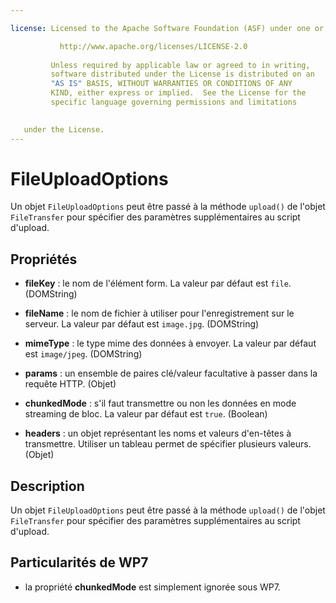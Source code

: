 ```yaml
---

license: Licensed to the Apache Software Foundation (ASF) under one or more contributor license agreements. See the NOTICE file distributed with this work for additional information regarding copyright ownership. The ASF licenses this file to you under the Apache License, Version 2.0 (the "License"); you may not use this file except in compliance with the License. You may obtain a copy of the License at

           http://www.apache.org/licenses/LICENSE-2.0
    
         Unless required by applicable law or agreed to in writing,
         software distributed under the License is distributed on an
         "AS IS" BASIS, WITHOUT WARRANTIES OR CONDITIONS OF ANY
         KIND, either express or implied.  See the License for the
         specific language governing permissions and limitations
    

   under the License.
---
```


# FileUploadOptions

Un objet `FileUploadOptions` peut être passé à la méthode `upload()` de l'objet `FileTransfer` pour spécifier des paramètres supplémentaires au script d'upload.

## Propriétés

*   **fileKey** : le nom de l'élément form. La valeur par défaut est `file`. (DOMString)

*   **fileName** : le nom de fichier à utiliser pour l'enregistrement sur le serveur. La valeur par défaut est `image.jpg`. (DOMString)

*   **mimeType** : le type mime des données à envoyer. La valeur par défaut est `image/jpeg`. (DOMString)

*   **params** : un ensemble de paires clé/valeur facultative à passer dans la requête HTTP. (Objet)

*   **chunkedMode** : s'il faut transmettre ou non les données en mode streaming de bloc. La valeur par défaut est `true`. (Boolean)

*   **headers** : un objet représentant les noms et valeurs d'en-têtes à transmettre. Utiliser un tableau permet de spécifier plusieurs valeurs. (Objet)

## Description

Un objet `FileUploadOptions` peut être passé à la méthode `upload()` de l'objet `FileTransfer` pour spécifier des paramètres supplémentaires au script d'upload.

## Particularités de WP7

*   la propriété **chunkedMode** est simplement ignorée sous WP7.